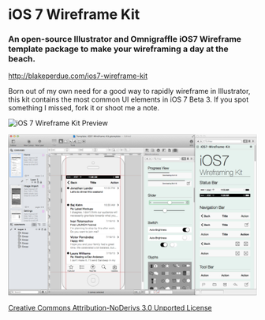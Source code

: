 iOS 7 Wireframe Kit
===================

### An open-source Illustrator and Omnigraffle iOS7 Wireframe template package to make your wireframing a day at the beach.

http://blakeperdue.com/ios7-wireframe-kit

Born out of my own need for a good way to rapidly wireframe in Illustrator, this kit contains the most common UI elements in iOS 7 Beta 3. If you spot something I missed, fork it or shoot me a note.

![iOS 7 Wireframe Kit Preview](/iOS7-Wireframe-Kit.png "iOS 7 Wireframe Kit Preview")

<p align="center">
<img alt="iOS 7 Wireframe Kit Preview (Omnigraffle)" src="https://github.com/SidneyS/ios7-wireframe-kit/raw/master/iOS7-Wireframe-Kit-Example-Omnigraffle.png"/>
</p>

[Creative Commons Attribution-NoDerivs 3.0 Unported License](https://creativecommons.org/licenses/by-nd/3.0/)



